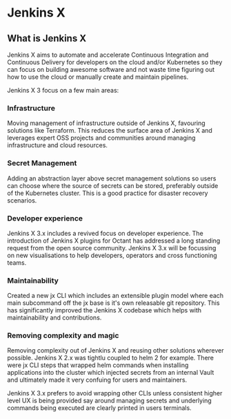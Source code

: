 # Jenkins X

## What is Jenkins X

Jenkins X aims to automate and accelerate Continuous Integration and Continuous Delivery for developers on the cloud and/or Kubernetes so they can focus on building awesome software and not waste time figuring out how to use the cloud or manually create and maintain pipelines. 

Jenkins X 3 focus on a few main areas:

### Infrastructure

Moving management of infrastructure outside of Jenkins X, favouring solutions like Terraform. This reduces the surface area of Jenkins X and leverages expert OSS projects and communities around managing infrastructure and cloud resources.

### Secret Management

Adding an abstraction layer above secret management solutions so users can choose where the source of secrets can be stored, preferably outside of the Kubernetes cluster. This is a good practice for disaster recovery scenarios.

### Developer experience

Jenkins X 3.x includes a revived focus on developer experience. The introduction of Jenkins X plugins for Octant has addressed a long standing request from the open source community. Jenkins X 3.x will be focussing on new visualisations to help developers, operators and cross functioning teams.

### Maintainability

Created a new jx CLI which includes an extensible plugin model where each main subcommand off the jx base is it's own releasable git repository. This has significantly improved the Jenkins X codebase which helps with maintainability and contributions.

### Removing complexity and magic

Removing complexity out of Jenkins X and reusing other solutions wherever possible. Jenkins X 2.x was tightlu coupled to helm 2 for example. There were jx CLI steps that wrapped helm commands when installing applications into the cluster which injected secrets from an internal Vault and ultimately made it very confuing for users and maintainers.

Jenkins X 3.x prefers to avoid wrapping other CLIs unless consistent higher level UX is being provided say around managing secrets and underlying commands being executed are clearly printed in users terminals.

